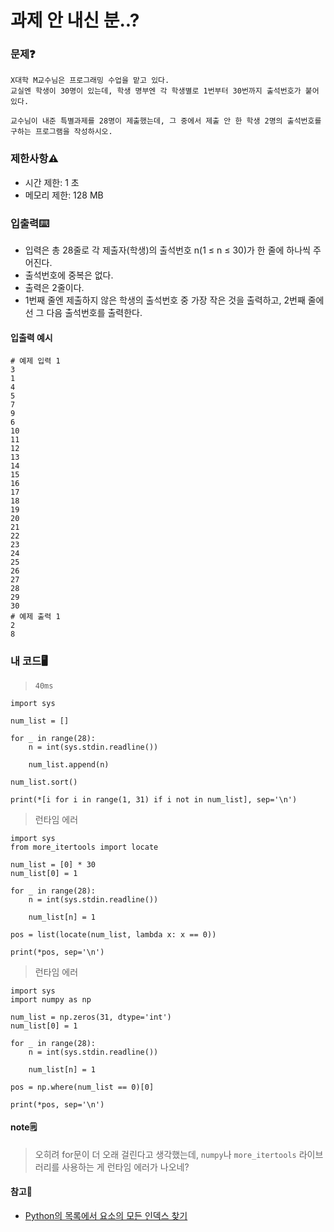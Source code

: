 # 과제 안 내신 분..?

### 문제❓
```
X대학 M교수님은 프로그래밍 수업을 맡고 있다. 
교실엔 학생이 30명이 있는데, 학생 명부엔 각 학생별로 1번부터 30번까지 출석번호가 붙어 있다.

교수님이 내준 특별과제를 28명이 제출했는데, 그 중에서 제출 안 한 학생 2명의 출석번호를 구하는 프로그램을 작성하시오.
```

### 제한사항⚠️
* 시간 제한: 1 초
* 메모리 제한: 128 MB

### 입출력⌨️
* 입력은 총 28줄로 각 제출자(학생)의 출석번호 n(1 ≤ n ≤ 30)가 한 줄에 하나씩 주어진다.
* 출석번호에 중복은 없다.
* 출력은 2줄이다.
* 1번째 줄엔 제출하지 않은 학생의 출석번호 중 가장 작은 것을 출력하고, 2번째 줄에선 그 다음 출석번호를 출력한다.

#### 입출력 예시
```
# 예제 입력 1 
3
1
4
5
7
9
6
10
11
12
13
14
15
16
17
18
19
20
21
22
23
24
25
26
27
28
29
30
# 예제 출력 1 
2
8
```

### 내 코드🖥️
> `40ms`
```
import sys

num_list = []

for _ in range(28):
    n = int(sys.stdin.readline())
    
    num_list.append(n)

num_list.sort()

print(*[i for i in range(1, 31) if i not in num_list], sep='\n')
```

> 런타임 에러
```
import sys
from more_itertools import locate

num_list = [0] * 30
num_list[0] = 1

for _ in range(28):
    n = int(sys.stdin.readline())
    
    num_list[n] = 1
    
pos = list(locate(num_list, lambda x: x == 0))

print(*pos, sep='\n')
```

> 런타임 에러
```
import sys
import numpy as np

num_list = np.zeros(31, dtype='int')
num_list[0] = 1

for _ in range(28):
    n = int(sys.stdin.readline())
    
    num_list[n] = 1
    
pos = np.where(num_list == 0)[0]

print(*pos, sep='\n')
```

#### note🗒️
> 오히려 for문이 더 오래 걸린다고 생각했는데, `numpy`나 `more_itertools` 라이브러리를 사용하는 게 런타임 에러가 나오네?

#### 참고🔗 
- [Python의 목록에서 요소의 모든 인덱스 찾기](https://www.delftstack.com/ko/howto/python/find-all-indices-of-element-in-list-python/)
